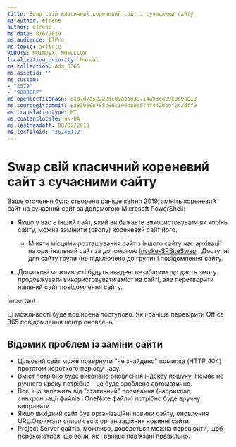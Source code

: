 ```yaml
---
title: Swap свій класичний кореневий сайт з сучасними сайту
ms.author: efrene
author: efrene
ms.date: 8/6/2019
ms.audience: ITPro
ms.topic: article
ROBOTS: NOINDEX, NOFOLLOW
localization_priority: Normal
ms.collection: Adm_O365
ms.assetid: ''
ms.custom:
- "2579"
- "9000687"
ms.openlocfilehash: dad7d7a52222dc09aea532714a93ca89c0d9ae19
ms.sourcegitcommit: 8a83b508785c96c19648ed574f442bbef2c2dff9
ms.translationtype: MT
ms.contentlocale: uk-UA
ms.lasthandoff: 08/07/2019
ms.locfileid: "36246112"
---
```

# <a name="swap-your-classic-root-site-with-a-modern-site"></a>Swap свій класичний кореневий сайт з сучасними сайту

Ваше оточення було створено раніше квітня 2019, змініть кореневий сайт на сучасний сайт за допомогою Microsoft PowerShell:

- Якщо у вас є інший сайт, який ви бажаєте використовувати як корінь сайту, можна замінити (свопу) кореневий сайт його. 
    - Міняти місцями розташування сайт з іншого сайту час архівації на оригінальний сайт за допомогою [Invoke-SPSiteSwap](https://docs.microsoft.com/powershell/module/sharepoint-online/invoke-spositeswap?view=sharepoint-ps) . Доступні для сайту групи (не підключено до групи) і повідомлення сайту. 

- Додаткові можливості будуть введені незабаром що дасть змогу продовжувати використовувати вміст на сайті, але перетворити наявний сайт повідомлення сайту. 
>[!Important]
>Ці можливості буде поширена поступово. Як і раніше перевірити Office 365 повідомлення центр оновлень. 

## <a name="known-issues-with-swapping-sites"></a>Відомих проблем із заміни сайти

- Цільовий сайт може повернути "не знайдено" помилка (HTTP 404) протягом короткого періоду часу.
- Вміст потрібно буде виконано оновлення індексу пошуку. Немає не ручного кроку потрібно - це буде зроблено автоматично.
- Все, що залежить від "статичний" посилання (наприклад синхронізації файлів і OneNote файли) потрібно буде вручну виправити.
- Якщо вихідний сайт був організаційні новини сайту, оновлення URL.Отримати список всіх організаційних новинні сайти.
- Project Server сайтів, можливо, доведеться можна перевірити, щоб переконатися, що вони, як і раніше пов'язані правильно.





